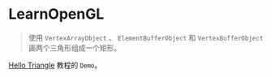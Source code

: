 # LearnOpenGL
> 使用 `VertexArrayObject` 、 `ElementBufferObject` 和 `VertexBufferObject` 画两个三角形组成一个矩形。

[Hello Triangle](https://learnopengl.com/#!Getting-started/Hello-Triangle) 教程的 `Demo`。